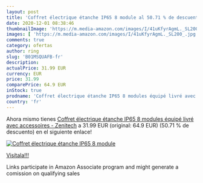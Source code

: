```yaml
---
layout: post
title: 'Coffret électrique étanche IP65 8 module al 50.71 % de descuento'
date: 2020-12-01 08:38:46
thumbnailImage: 'https://m.media-amazon.com/images/I/41uKfyrAgmL._SL200_.jpg'
images: [ 'https://m.media-amazon.com/images/I/41uKfyrAgmL._SL200_.jpg' ]
comments: true
category: ofertas
author: ring
slug: 'B01MSQUAFB-fr'
description:
actualPrice: 31.99 EUR
currency: EUR
price: 31.99
comparePrice: 64.9 EUR
inStock: true
prodname: 'Coffret électrique étanche IP65 8 modules équipé livré avec accessoires - Zenitech'
country: 'fr'
---
```


Ahora mismo tienes [Coffret électrique étanche IP65 8 modules équipé livré avec accessoires - Zenitech](https://www.amazon.fr/dp/B01MSQUAFB/?tag=tolees0d-21) a 31.99 EUR (original: 64.9 EUR) (50.71 %  de descuento) en el siguiente enlace!

[![Coffret électrique étanche IP65 8 module](https://m.media-amazon.com/images/I/41uKfyrAgmL._SL200_.jpg)](https://www.amazon.fr/dp/B01MSQUAFB/?tag=tolees0d-21)

[Visítala!!!](https://www.amazon.fr/dp/B01MSQUAFB/?tag=tolees0d-21)

Links participate in Amazon Associate program and might generate a comission on qualifying sales
